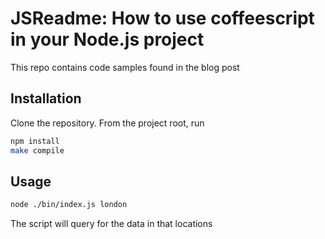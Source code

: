# JSReadme: How to use coffeescript in your Node.js project

This repo contains code samples found in the blog post

## Installation

Clone the repository. From the project root, run

``` sh
npm install
make compile
```

## Usage

``` sh
node ./bin/index.js london
```

The script will query for the data in that locations
